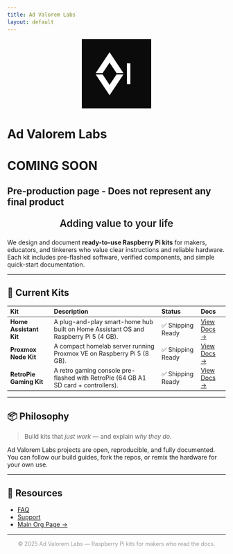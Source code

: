 ```yaml
---
title: Ad Valorem Labs
layout: default
---
```


<p align="center">
  <img src="/assets/brand-logo-simple.png" alt="Ad Valorem Labs logo" width="160"/>
</p>

# Ad Valorem Labs

# COMING SOON
## Pre-production page - Does not represent any final product

<p align="center" style="font-size:1.4rem; font-weight:600; margin-top:1em;">
  Adding value to your life
</p>

We design and document **ready-to-use Raspberry Pi kits** for makers, educators, and tinkerers who value clear instructions and reliable hardware.  
Each kit includes pre-flashed software, verified components, and simple quick-start documentation.

---

## 🔧 Current Kits

| Kit | Description | Status | Docs |
|:----|:-------------|:--------|:------|
| **Home Assistant Kit** | A plug-and-play smart-home hub built on Home Assistant OS and Raspberry Pi 5 (4 GB). | ✅ Shipping Ready | [View Docs →](https://github.com/AdValoremLabs/home-assistant) |
| **Proxmox Node Kit** | A compact homelab server running Proxmox VE on Raspberry Pi 5 (8 GB). | ✅ Shipping Ready | [View Docs →](https://github.com/AdValoremLabs/proxmox) |
| **RetroPie Gaming Kit** | A retro gaming console pre-flashed with RetroPie (64 GB A1 SD card + controllers). | ✅ Shipping Ready | [View Docs →](https://github.com/AdValoremLabs/retropie) |

---

## 📦 Philosophy

> Build kits that *just work* — and explain *why they do.*

Ad Valorem Labs projects are open, reproducible, and fully documented.  
You can follow our build guides, fork the repos, or remix the hardware for your own use.

---

## 🧠 Resources

- [FAQ](https://github.com/AdValoremLabs/docs/blob/main/faq.md)  
- [Support](https://github.com/AdValoremLabs/docs/blob/main/support.md)  
- [Main Org Page →](https://github.com/AdValoremLabs)

---

<p align="center" style="font-size:0.9em;color:#999;">
  © 2025 Ad Valorem Labs — Raspberry Pi kits for makers who read the docs.
</p>
